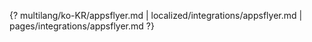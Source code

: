 {? multilang/ko-KR/appsflyer.md | localized/integrations/appsflyer.md | pages/integrations/appsflyer.md ?}
